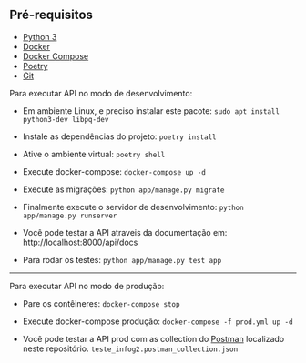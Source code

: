 ## Pré-requisitos

- [Python 3](https://www.python.org)
- [Docker](https://www.docker.com)
- [Docker Compose](https://docs.docker.com/compose/)
- [Poetry](https://python-poetry.org/)
- [Git](https://git-scm.com/)

Para executar API no modo de desenvolvimento:

- Em ambiente Linux, e preciso instalar este pacote: `sudo apt install python3-dev libpq-dev`

- Instale as dependências do projeto:
  `poetry install`

- Ative o ambiente virtual:
  `poetry shell`

- Execute docker-compose:
  `docker-compose up -d`

- Execute as migrações:
  `python app/manage.py migrate`

- Finalmente execute o servidor de desenvolvimento: `python app/manage.py runserver`

- Você pode testar a API atraveis da documentação em: http://localhost:8000/api/docs

- Para rodar os testes: `python app/manage.py test app`

---

Para executar API no modo de produção:

- Pare os contêineres:
  `docker-compose stop`

- Execute docker-compose produção:
  `docker-compose -f prod.yml up -d`
- Você pode testar a API prod com as collection do [Postman](https://www.postman.com/) localizado neste repositório. `teste_infog2.postman_collection.json`
